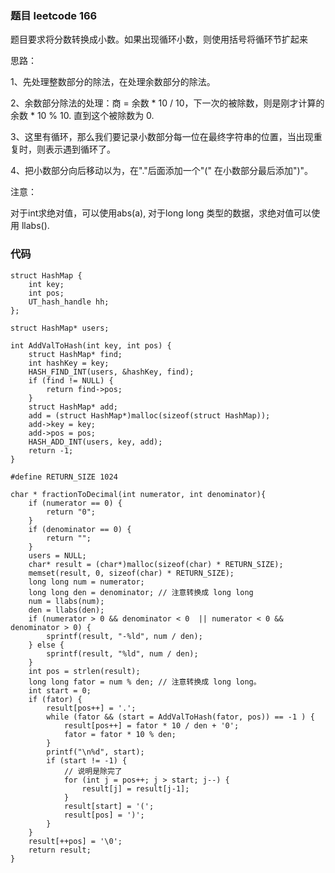 ### 题目 leetcode 166

题目要求将分数转换成小数。如果出现循环小数，则使用括号将循环节扩起来

思路： 

1、先处理整数部分的除法，在处理余数部分的除法。

2、余数部分除法的处理：商 = 余数 * 10 / 10，下一次的被除数，则是刚才计算的余数 * 10 % 10. 直到这个被除数为 0.

3、这里有循环，那么我们要记录小数部分每一位在最终字符串的位置，当出现重复时，则表示遇到循环了。

4、把小数部分向后移动以为，在"."后面添加一个"(" 在小数部分最后添加")"。

注意：

对于int求绝对值，可以使用abs(a), 对于long long 类型的数据，求绝对值可以使用 llabs().

### 代码
```
struct HashMap {
    int key;
    int pos;
    UT_hash_handle hh;
};

struct HashMap* users;

int AddValToHash(int key, int pos) {
    struct HashMap* find;
    int hashKey = key;
    HASH_FIND_INT(users, &hashKey, find);
    if (find != NULL) {
        return find->pos;
    }
    struct HashMap* add;
    add = (struct HashMap*)malloc(sizeof(struct HashMap));
    add->key = key;
    add->pos = pos;
    HASH_ADD_INT(users, key, add);
    return -1;
}

#define RETURN_SIZE 1024

char * fractionToDecimal(int numerator, int denominator){
    if (numerator == 0) {
        return "0";
    } 
    if (denominator == 0) {
        return "";
    }
    users = NULL;
    char* result = (char*)malloc(sizeof(char) * RETURN_SIZE);
    memset(result, 0, sizeof(char) * RETURN_SIZE);
    long long num = numerator;
    long long den = denominator; // 注意转换成 long long 
    num = llabs(num);
    den = llabs(den);
    if (numerator > 0 && denominator < 0  || numerator < 0 && denominator > 0) {
        sprintf(result, "-%ld", num / den);
    } else {
        sprintf(result, "%ld", num / den);
    }
    int pos = strlen(result); 
    long long fator = num % den; // 注意转换成 long long。
    int start = 0;
    if (fator) {
        result[pos++] = '.';
        while (fator && (start = AddValToHash(fator, pos)) == -1 ) {
            result[pos++] = fator * 10 / den + '0';
            fator = fator * 10 % den;
        }
        printf("\n%d", start);
        if (start != -1) {
            // 说明是除完了
            for (int j = pos++; j > start; j--) {
                result[j] = result[j-1];
            }
            result[start] = '(';
            result[pos] = ')';
        }
    }
    result[++pos] = '\0';
    return result;
}
```
